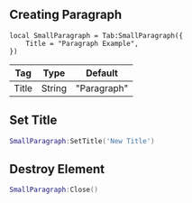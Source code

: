 ## Creating Paragraph
```luau
local SmallParagraph = Tab:SmallParagraph({
    Title = "Paragraph Example",
})
```

| Tag         | Type        | Default    |
| ----------- | ----------- |------------|
| Title       | String      | "Paragraph"|
## Set Title
```lua
SmallParagraph:SetTitle('New Title')
```
## Destroy Element
```lua
SmallParagraph:Close()
```
